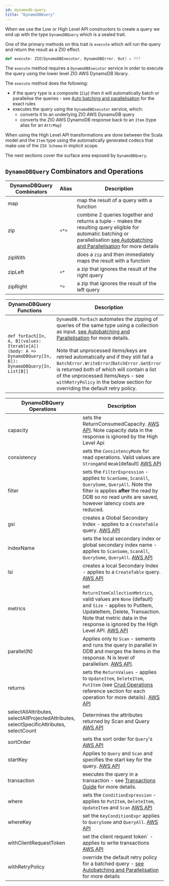 ```yaml
---
id: dynamodb-query
title: "DynamoDBQuery"
---
```


When we use the Low or High Level API constructors to create a query we end up with the type `DynamoDBQuery` which is a sealed trait.

One of the primary methods on this trait is `execute` which will run the query and return the result as a ZIO effect. 

```scala
def execute: ZIO[DynamoDBExecutor, DynamoDBError, Out] = ???
```

The `execute` method requires a `DynamoDBExecutor` service in order to execute the query using the lower level ZIO AWS DynamoDB library.

The `execute` method does the following:

- if the query type is a composite (`Zip`) then it will automatically batch or parallelise the queries - see 
[Auto batching and parallelisation](auto-batching-and-parallelisation) for the exact rules
- executes the query using the `DynamoDBExecutor` service, which:
  - converts it to an underlying ZIO AWS DynamoDB query
  - converts the ZIO AWS DynamoDB response back to an `Item` (type alias for an `AttrMap`)

When using the High Level API transformations are done between the Scala model and the `Item` type using the automatically
generated codecs that make use of the `ZIO Schema` in implicit scope.

The next sections cover the surface area exposed by `DynamoDBQuery`.

## `DynamoDBQuery` Combinators and Operations

DynamoDBQuery Combinators | Alias | Description
---|-------|---
map |       | map the result of a query with a function
zip | `<*>`   | combine 2 queries together and returns a tuple - makes the resulting query eligible for automatic batching or parallelisation [see Autobatching and Parallelisation](auto-batching-and-parallelisation) for more details
zipWith |       |does a `zip` and then immediately maps the result with a function
zipLeft | `<*`    | a zip that ignores the result of the right query
zipRight| `*>`    | a zip that ignores the result of the left query

DynamoDBQuery Functions | Description
---|---
`def forEach[In, A, B](values: Iterable[A])(body: A => DynamoDBQuery[In, B]): DynamoDBQuery[In, List[B]]`  | `DynamoDB.forEach` automates the zipping of queries of the same type using a collection as input. [see Autobatching and Parallelisation](auto-batching-and-parallelisation) for more details. <br/><br/> Note that unprocessed items/keys are retried automatically and if they still fail a `BatchError.WriteError`/`BatchError.GetError` is returned both of which will contain a list of the unprocessed items/keys - see `withRetryPolicy` in the below section for overriding the default retry policy.



DynamoDBQuery Operations | Description
---|---
capacity | sets the ReturnConsumedCapacity. [AWS API](https://docs.aws.amazon.com/amazondynamodb/latest/APIReference/API_GetItem.html#DDB-GetItem-request-ReturnConsumedCapacity). Note capacity data in the response is ignored by the High Level Api
consistency | sets the `ConsistencyMode` for read operations. Valid values are `Strong`and `Weak`(default) [AWS API](https://docs.aws.amazon.com/amazondynamodb/latest/APIReference/API_GetItem.html#DDB-GetItem-request-ConsistentRead)  
filter | sets the `FilterExpression` - applies to `ScanSome`, `ScanAll`, `QuerySome`, `QueryAll`. Note the filter is applies **after** the read by DDB so no read units are saved, however latency costs are reduced.
gsi | creates a Global Secondary Index - applies to a `CreateTable` query. [AWS API](https://docs.aws.amazon.com/amazondynamodb/latest/APIReference/API_CreateTable.html#DDB-CreateTable-request-GlobalSecondaryIndexes)
indexName | sets the local secondary index or global secondary index name - applies to `ScanSome`, `ScanAll`, `QuerySome`, `QueryAll`. [AWS API](https://docs.aws.amazon.com/amazondynamodb/latest/APIReference/API_Scan.html#DDB-Scan-request-IndexName) 
lsi | creates a local Secondary Index - applies to a `CreateTable` query. [AWS API](https://docs.aws.amazon.com/amazondynamodb/latest/APIReference/API_CreateTable.html#DDB-CreateTable-request-LocalSecondaryIndexes) 
metrics | set `ReturnItemCollectionMetrics`, valid values are `None` (default) and `Size` - applies to PutItem, UpdateItem, Delete, Transaction. Note that metric data in the response is ignored by the High Level API. [AWS API](https://docs.aws.amazon.com/amazondynamodb/latest/APIReference/API_PutItem.html#DDB-PutItem-request-ReturnItemCollectionMetrics)
parallel(N) | Applies only to `Scan` - sements and runs the query in parallel in DDB and merges the items in the response. N is level of parallelism. [AWS API](https://docs.aws.amazon.com/amazondynamodb/latest/developerguide/Scan.html#Scan.ParallelScan). 
returns | sets the `ReturnValues` - applies to `UpdateItem`, `DeleteItem`, `PutItem` (see [Crud Operations](reference/hi-level-api/crud-operations/index.md) reference section for each operation for more details). [AWS API](https://docs.aws.amazon.com/amazondynamodb/latest/APIReference/API_UpdateItem.html#DDB-UpdateItem-request-ReturnValues)
selectAllAttributes, selectAllProjectedAttributes, selectSpecificAttributes, selectCount | Determines the attributes returned by Scan and Query [AWS API](https://docs.aws.amazon.com/amazondynamodb/latest/APIReference/API_Query.html#DDB-Query-request-Select)    
sortOrder | sets the sort order for `Query`'s [AWS API](https://docs.aws.amazon.com/amazondynamodb/latest/APIReference/API_Query.html#DDB-Query-request-ScanIndexForward) 
startKey |Applies to `Query` and `Scan` and specifies the start key for the query. [AWS API](https://docs.aws.amazon.com/amazondynamodb/latest/APIReference/API_Query.html#DDB-Query-request-ExclusiveStartKey)
transaction | executes the query in a transaction - see [Transactions Guide](../guides/transactions) for more details.
where | sets the `ConditionExpression` - applies to `PutItem`, `DeleteItem`, `UpdateItem` and `Scan` [AWS API](https://docs.aws.amazon.com/amazondynamodb/latest/developerguide/Expressions.OperatorsAndFunctions.html)
whereKey | set the `KeyConditionExpr` applies to `QuerySome` and `QueryAll`. [AWS API](https://docs.aws.amazon.com/amazondynamodb/latest/APIReference/API_Query.html#DDB-Query-request-KeyConditionExpression) 
withClientRequestToken | set the client request token` - applies to write transactions [AWS API](https://docs.aws.amazon.com/amazondynamodb/latest/APIReference/API_TransactWriteItems.html#DDB-TransactWriteItems-request-ClientRequestToken)
withRetryPolicy | override the default retry policy for a batched query - [see Autobatching and Parallelisation](auto-batching-and-parallelisation) for more details
